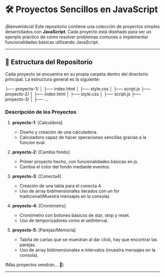 # 🛠️ Proyectos Sencillos en JavaScript

¡Bienvenido/a! Este repositorio contiene una colección de proyectos simples desarrollados con **JavaScript**. Cada proyecto está diseñado para ser un ejemplo práctico de cómo resolver problemas comunes o implementar funcionalidades básicas utilizando JavaScript.

---

## 📂 Estructura del Repositorio

Cada proyecto se encuentra en su propia carpeta dentro del directorio principal. La estructura general es la siguiente:

├── proyecto-1/ │ ├── index.html │ ├── style.css │ ├── script.js ├── proyecto-2/ │ ├── index.html │ ├── style.css │ ├── script.js ├── proyecto-3/ │ ├── ...


### Descripción de los Proyectos

1. **proyecto-1**: [Calculdora]
   - Diseño y creación de una calculadora.
   - Calculadora capaz de hacer operaciones sencillas gracias a la funcion eval.

2. **proyecto-2**: [Cambia fondo]
   - Primer proyecto hecho, con funcionalidades básicas en js.
   - Cambia el color del fondo mediante eventos.

3. **proyecto-3**: [Conecta4]
   - Creación de una tabla para el conecta 4.
   - Uso de array bidimensionales iterados con un for tradicional(Muestra mensajes en la consola).

4. **proyecto-4**: [Cronómetro]
   - Cronómetro con botones básicos de star, stop y reset.
   - Uso de temporizadores como el setInterval.

4. **proyecto-5**: [Parejas/Memoria]
   - Tabña de cartas que se muestran al dar click, hay que encontrar las parejas.
   - Uso de array bidimensionales e intervalos (muestra mensajes en la consola).


(Más proyectos vendrán... 🚀)

---

